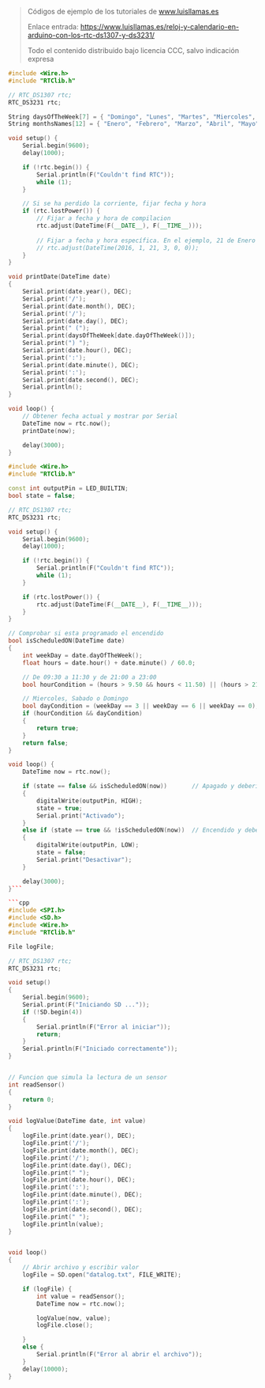 > Códigos de ejemplo de los tutoriales de www.luisllamas.es
>
> Enlace entrada: https://www.luisllamas.es/reloj-y-calendario-en-arduino-con-los-rtc-ds1307-y-ds3231/
>
> Todo el contenido distribuido bajo licencia CCC, salvo indicación expresa

```cpp
#include <Wire.h>
#include "RTClib.h"

// RTC_DS1307 rtc;
RTC_DS3231 rtc;

String daysOfTheWeek[7] = { "Domingo", "Lunes", "Martes", "Miercoles", "Jueves", "Viernes", "Sabado" };
String monthsNames[12] = { "Enero", "Febrero", "Marzo", "Abril", "Mayo",  "Junio", "Julio","Agosto","Septiembre","Octubre","Noviembre","Diciembre" };

void setup() {
	Serial.begin(9600);
	delay(1000); 

	if (!rtc.begin()) {
		Serial.println(F("Couldn't find RTC"));
		while (1);
	}

	// Si se ha perdido la corriente, fijar fecha y hora
	if (rtc.lostPower()) {
		// Fijar a fecha y hora de compilacion
		rtc.adjust(DateTime(F(__DATE__), F(__TIME__)));
		
		// Fijar a fecha y hora específica. En el ejemplo, 21 de Enero de 2016 a las 03:00:00
		// rtc.adjust(DateTime(2016, 1, 21, 3, 0, 0));
	}
}

void printDate(DateTime date)
{
	Serial.print(date.year(), DEC);
	Serial.print('/');
	Serial.print(date.month(), DEC);
	Serial.print('/');
	Serial.print(date.day(), DEC);
	Serial.print(" (");
	Serial.print(daysOfTheWeek[date.dayOfTheWeek()]);
	Serial.print(") ");
	Serial.print(date.hour(), DEC);
	Serial.print(':');
	Serial.print(date.minute(), DEC);
	Serial.print(':');
	Serial.print(date.second(), DEC);
	Serial.println();
}

void loop() {
	// Obtener fecha actual y mostrar por Serial
	DateTime now = rtc.now();
	printDate(now);

	delay(3000);
}
```

```cpp
#include <Wire.h>
#include "RTClib.h"

const int outputPin = LED_BUILTIN;
bool state = false;

// RTC_DS1307 rtc;
RTC_DS3231 rtc;

void setup() {
	Serial.begin(9600);
	delay(1000);

	if (!rtc.begin()) {
		Serial.println(F("Couldn't find RTC"));
		while (1);
	}

	if (rtc.lostPower()) {
		rtc.adjust(DateTime(F(__DATE__), F(__TIME__)));
	}
}

// Comprobar si esta programado el encendido
bool isScheduledON(DateTime date)
{
	int weekDay = date.dayOfTheWeek();
	float hours = date.hour() + date.minute() / 60.0;

	// De 09:30 a 11:30 y de 21:00 a 23:00
	bool hourCondition = (hours > 9.50 && hours < 11.50) || (hours > 21.00 && hours < 23.00);

	// Miercoles, Sabado o Domingo
	bool dayCondition = (weekDay == 3 || weekDay == 6 || weekDay == 0); 
	if (hourCondition && dayCondition)
	{
		return true;
	}
	return false;
}

void loop() {
	DateTime now = rtc.now();

	if (state == false && isScheduledON(now))		// Apagado y debería estar encendido
	{
		digitalWrite(outputPin, HIGH);
		state = true;
		Serial.print("Activado");
	}
	else if (state == true && !isScheduledON(now))  // Encendido y deberia estar apagado
	{
		digitalWrite(outputPin, LOW);
		state = false;
		Serial.print("Desactivar");
	}

	delay(3000);
}```

```cpp
#include <SPI.h>
#include <SD.h>
#include <Wire.h>
#include "RTClib.h"

File logFile;

// RTC_DS1307 rtc;
RTC_DS3231 rtc;

void setup()
{
	Serial.begin(9600);
	Serial.print(F("Iniciando SD ..."));
	if (!SD.begin(4))
	{
		Serial.println(F("Error al iniciar"));
		return;
	}
	Serial.println(F("Iniciado correctamente"));
}


// Funcion que simula la lectura de un sensor
int readSensor()
{
	return 0;
}

void logValue(DateTime date, int value)
{
	logFile.print(date.year(), DEC);
	logFile.print('/');
	logFile.print(date.month(), DEC);
	logFile.print('/');
	logFile.print(date.day(), DEC);
	logFile.print(" ");
	logFile.print(date.hour(), DEC);
	logFile.print(':');
	logFile.print(date.minute(), DEC);
	logFile.print(':');
	logFile.print(date.second(), DEC);
	logFile.print(" ");
	logFile.println(value);
}


void loop()
{
	// Abrir archivo y escribir valor
	logFile = SD.open("datalog.txt", FILE_WRITE);

	if (logFile) {
		int value = readSensor();
		DateTime now = rtc.now();

		logValue(now, value);
		logFile.close();

	}
	else {
		Serial.println(F("Error al abrir el archivo"));
	}
	delay(10000);
}
```